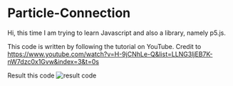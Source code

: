 # Particle-Connection

Hi, this time I am trying to learn Javascript and also a library, namely p5.js. 

This code is written by following the tutorial on YouTube.
Credit to https://www.youtube.com/watch?v=H-9jCNhLe-Q&list=LLNG3ljEB7K-nW7dzc0x1Gvw&index=3&t=0s

Result this code
![result code](https://user-images.githubusercontent.com/60289816/91189548-c34e2380-e71c-11ea-81d3-e233cc4884d8.JPG)

